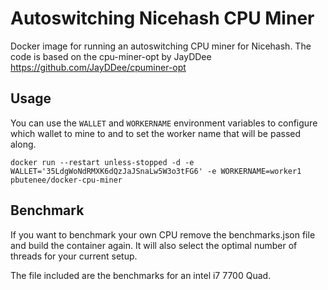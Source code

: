 # Autoswitching Nicehash CPU Miner

Docker image for running an autoswitching CPU miner for Nicehash. The code is based on the cpu-miner-opt by JayDDee
https://github.com/JayDDee/cpuminer-opt

## Usage

You can use the `WALLET` and `WORKERNAME` environment variables to configure which wallet to mine to and to set the worker name that will be passed along.

`docker run --restart unless-stopped -d -e WALLET='35LdgWoNdRMXK6dQzJaJSnaLw5W3o3tFG6' -e WORKERNAME=worker1 pbutenee/docker-cpu-miner`


## Benchmark

If you want to benchmark your own CPU remove the benchmarks.json file and build the container again. It will also select the optimal number of threads for your current setup.

The file included are the benchmarks for an intel i7 7700 Quad.